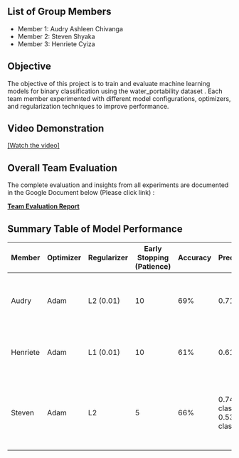 
## List of Group Members
- Member 1: Audry Ashleen Chivanga
- Member 2: Steven Shyaka
- Member 3: Henriete Cyiza


## Objective
The objective of this project is to train and evaluate machine learning models for binary classification using the water_portability dataset . Each team member experimented with different model configurations, optimizers, and regularization techniques to improve performance.

## Video Demonstration
[[Watch the video]](https://www.youtube.com/watch?si=0ppSPnKTBLCbvme6&v=C6S2QqaJKQU&feature=youtu.be)

## Overall Team Evaluation
The complete evaluation and insights from all experiments are documented in the Google Document below (Please click link) :

[**Team Evaluation Report**](https://docs.google.com/document/d/1BuA_AUemQ_eVVa_iXJl52y5KXUKkjmkyyrPs2Cky-1c/edit?usp=sharing)

## Summary Table of Model Performance
| Member | Optimizer | Regularizer | Early Stopping (Patience) | Accuracy | Precision | Recall | F1-Score |
|--------|-----------|-------------|----------------|----------|------------|--------|----------|
| Audry  | Adam      | L2 (0.01)    | 10             | 69%      | 0.71       | 0.93-class 0 , 0.32-class 1   | 0.65     |
| Henriete | Adam | L1 (0.01) | 10 | 61% | 0.61  | 1.00-class, 0.00-class 1| 0.76 |
| Steven | Adam | L2| 5 | 66% | 0.74 class0 , 0.53 class1 | 0.63 - class 0 , 0.65 - class 1 | 0.64 |

